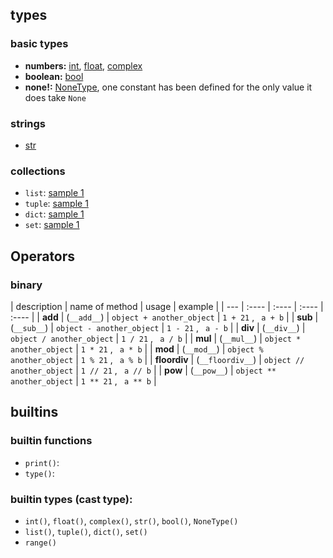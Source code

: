 ## types

### basic types

* **numbers:**  [int](#), [float](), [complex]()
* **boolean:**  [bool](#)
* **none!:**  [NoneType](#), one constant has been defined for the only value it does take `None`

### strings 

* [str](#)


### collections

* `list`: [sample 1](./S02/collections/lists_in_python.py)
* `tuple`: [sample 1](./S02/collections/tuple_in_python.py)
* `dict`: [sample 1](./S02/collections/dict_python.py)
* `set`: [sample 1](./S03/collections-contd/python_sets.py)


## Operators

### binary

| description | name of method | usage | example | 
|  ---   |  :---- | :---- | :---- |  :---- | 
| **add** |  (`__add__`)  |  `object + another_object`  |  `1 + 21` , ` a + b`     | 
| **sub** |  (`__sub__`)  |  `object - another_object`  |  `1 - 21` , ` a - b`     | 
| **div** |  (`__div__`)  |  `object / another_object`  |  `1 / 21` , ` a / b`     | 
| **mul** |  (`__mul__`)  |  `object * another_object`  |  `1 * 21` , ` a * b`     | 
| **mod** |  (`__mod__`)  |  `object % another_object`  |  `1 % 21` , ` a % b`     | 
| **floordiv** |  (`__floordiv__`)  |  `object // another_object`  |  `1 // 21` , ` a // b`     | 
| **pow** |  (`__pow__`)  |  `object ** another_object`  |  `1 ** 21` , ` a ** b`     | 



## builtins 

### builtin functions 

* `print()`: 
* `type()`: 


### builtin types (cast type):

* `int()`,  `float()`,  `complex()`,  `str()`,   `bool()`,   `NoneType()`
* `list()`,  `tuple()`,  `dict()`,  `set()`
* `range()`